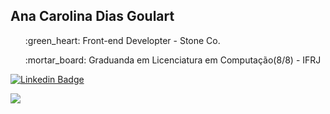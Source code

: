 ## Ana Carolina Dias Goulart
<ul>
  <p>:green_heart: Front-end Developter - Stone Co.</p>
  <p>:mortar_board: Graduanda em Licenciatura em Computação(8/8) - IFRJ </p>
</ul>

[![Linkedin Badge](https://img.shields.io/badge/LinkedIn-0077B5?style=for-the-badge&logo=linkedin&logoColor=white&link=https://www.linkedin.com/in/ana-carolina-dias-goulart-86b06b173/)](https://www.linkedin.com/in/ana-carolina-dias-goulart-86b06b173/)

<div>
  <img src="https://github-readme-stats.vercel.app/api?username=printf-ana&show_icons=true&theme=midnight-purple">
</div>
